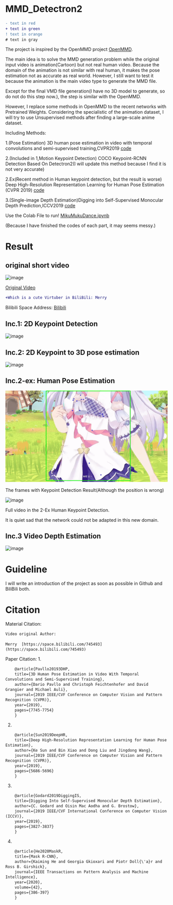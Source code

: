 # MMD_Detectron2

```diff
- text in red
+ text in green
! text in orange
# text in gray
```


The project is inspired by the OpenMMD project [OpenMMD](https://github.com/peterljq/OpenMMD).

The main idea is to solve the MMD generation problem while the original input video is animation(Cartoon) but not real human video. Because the domain of the animation is not similar with real human, it makes the pose estimation not as accurate as real world. However, I still want to test it because the animation is the main video type to generate the MMD file.

Except for the final VMD file generation(I have no 3D model to generate, so do not do this step now.), the step is similar with the OpenMMD.

However, I replace some methods in OpenMMD to the recent networks with Pretrained Weights. Considering the specialistic of the animation dataset, I will try to use Unsupervised methods after finding a large-scale anime dataset.

Including Methods:

1.(Pose Estimation) 3D human pose estimation in video with temporal convolutions and semi-supervised training,CVPR2019    [code](https://github.com/facebookresearch/VideoPose3D)

2.(Included in 1,Motion Keypoint Detection) COCO Keypoint-RCNN Detection Based On Detectron2(I will update this method because I find it is not very accurate)

2.Ex(Recent method in Human keypoint detection, but the result is worse) Deep High-Resolution Representation Learning for Human Pose Estimation (CVPR 2019) [code](https://github.com/leoxiaobin/deep-high-resolution-net.pytorch)

3.(Single-image Depth Estimation)Digging into Self-Supervised Monocular Depth Prediction,ICCV2019   [code](https://github.com/nianticlabs/monodepth2/)


Use the Colab File to run! [MikuMukuDance.ipynb](https://github.com/He-jerry/MMD_Detectron2/blob/main/MikuMukuDance.ipynb)

(Because I have finished the codes of each part, it may seems messy.)


Result
==== 

original short video
-----

![image](https://github.com/He-jerry/MMD_Detectron2/blob/main/video_teaser/original.gif)

[Original Video](https://www.bilibili.com/video/BV1V54y1J7HS)

```diff
+Which is a cute Virtuber in BiliBili: Merry
```

Bilibili Space Address: [Bilibili](https://space.bilibili.com/745493?spm_id_from=333.788.b_765f7570696e666f.2)


Inc.1: 2D Keypoint Detection
-----
![image](https://github.com/He-jerry/MMD_Detectron2/blob/main/video_teaser/1_1.gif)


Inc.2: 2D Keypoint to 3D pose estimation
-----
![image](https://github.com/He-jerry/MMD_Detectron2/blob/main/video_teaser/1_3.gif)

Inc.2-ex: Human Pose Estimation
-----
![image](https://github.com/He-jerry/MMD_Detectron2/blob/main/video_teaser/2ex_2.gif)

The frames with Keypoint Detection Result(Although the position is wrong)

![image](https://github.com/He-jerry/MMD_Detectron2/blob/main/video_teaser/2ex.gif)

Full video in the 2-Ex Human Keypoint Detection.

It is quiet sad that the network could not be adapted in this new domain.

Inc.3 Video Depth Estimation
-----

![image](https://github.com/He-jerry/MMD_Detectron2/blob/main/video_teaser/3.gif)


Guideline
==== 

I will write an introduction of the project as soon as possible in Github and BiliBili both.


Citation
====

Material Citation:

    Video original Author: 
    
    Merry  [https://space.bilibili.com/745493](https://space.bilibili.com/745493)

Paper Citation:
1.
```
    @article{Pavllo20193DHP,
    title={3D Human Pose Estimation in Video With Temporal Convolutions and Semi-Supervised Training},
    author={Dario Pavllo and Christoph Feichtenhofer and David Grangier and Michael Auli},
    journal={2019 IEEE/CVF Conference on Computer Vision and Pattern Recognition (CVPR)},
    year={2019},
    pages={7745-7754}
    }
```
2.
```
    @article{Sun2019DeepHR,
    title={Deep High-Resolution Representation Learning for Human Pose Estimation},
    author={Ke Sun and Bin Xiao and Dong Liu and Jingdong Wang},
    journal={2019 IEEE/CVF Conference on Computer Vision and Pattern Recognition (CVPR)},
    year={2019},
    pages={5686-5696}
    }
```
3.
```
    @article{Godard2019DiggingIS,
    title={Digging Into Self-Supervised Monocular Depth Estimation},
    author={C. Godard and Oisin Mac Aodha and G. Brostow},
    journal={2019 IEEE/CVF International Conference on Computer Vision (ICCV)},
    year={2019},
    pages={3827-3837}
    }
```
4.
```
    @article{He2020MaskR,
    title={Mask R-CNN},
    author={Kaiming He and Georgia Gkioxari and Piotr Doll{\'a}r and Ross B. Girshick},
    journal={IEEE Transactions on Pattern Analysis and Machine Intelligence},
    year={2020},
    volume={42},
    pages={386-397}
    }
```
